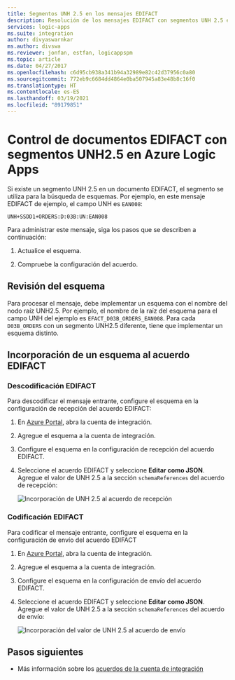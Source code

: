 ```yaml
---
title: Segmentos UNH 2.5 en los mensajes EDIFACT
description: Resolución de los mensajes EDIFACT con segmentos UNH 2.5 en Azure Logic Apps con Enterprise Integration Pack
services: logic-apps
ms.suite: integration
author: divyaswarnkar
ms.author: divswa
ms.reviewer: jonfan, estfan, logicappspm
ms.topic: article
ms.date: 04/27/2017
ms.openlocfilehash: c6d95cb938a341b94a32989e82c42d37956c0a80
ms.sourcegitcommit: 772eb9c6684dd4864e0ba507945a83e48b8c16f0
ms.translationtype: HT
ms.contentlocale: es-ES
ms.lasthandoff: 03/19/2021
ms.locfileid: "89179851"
---
```

# <a name="handle-edifact-documents-with-unh25-segments-in-azure-logic-apps"></a>Control de documentos EDIFACT con segmentos UNH2.5 en Azure Logic Apps

Si existe un segmento UNH 2.5 en un documento EDIFACT, el segmento se utiliza para la búsqueda de esquemas. Por ejemplo, en este mensaje EDIFACT de ejemplo, el campo UNH es `EAN008`:

`UNH+SSDD1+ORDERS:D:03B:UN:EAN008`

Para administrar este mensaje, siga los pasos que se describen a continuación:

1. Actualice el esquema.

1. Compruebe la configuración del acuerdo.

## <a name="update-the-schema"></a>Revisión del esquema

Para procesar el mensaje, debe implementar un esquema con el nombre del nodo raíz UNH2.5. Por ejemplo, el nombre de la raíz del esquema para el campo UNH del ejemplo es `EFACT_D03B_ORDERS_EAN008`. Para cada `D03B_ORDERS` con un segmento UNH2.5 diferente, tiene que implementar un esquema distinto.

## <a name="add-schema-to-edifact-agreement"></a>Incorporación de un esquema al acuerdo EDIFACT

### <a name="edifact-decode"></a>Descodificación EDIFACT

Para descodificar el mensaje entrante, configure el esquema en la configuración de recepción del acuerdo EDIFACT:

1. En [Azure Portal](https://portal.azure.com), abra la cuenta de integración.

1. Agregue el esquema a la cuenta de integración.

1. Configure el esquema en la configuración de recepción del acuerdo EDIFACT.

1. Seleccione el acuerdo EDIFACT y seleccione **Editar como JSON**. Agregue el valor de UNH 2.5 a la sección `schemaReferences` del acuerdo de recepción:

   ![Incorporación de UNH 2.5 al acuerdo de recepción](./media/logic-apps-enterprise-integration-edifact_inputfile_unh2.5/image1.png)

### <a name="edifact-encode"></a>Codificación EDIFACT

Para codificar el mensaje entrante, configure el esquema en la configuración de envío del acuerdo EDIFACT

1. En [Azure Portal](https://portal.azure.com), abra la cuenta de integración.

1. Agregue el esquema a la cuenta de integración.

1. Configure el esquema en la configuración de envío del acuerdo EDIFACT.

1. Seleccione el acuerdo EDIFACT y seleccione **Editar como JSON**. Agregue el valor de UNH 2.5 a la sección `schemaReferences` del acuerdo de envío:

   ![Incorporación del valor de UNH 2.5 al acuerdo de envío](./media/logic-apps-enterprise-integration-edifact_inputfile_unh2.5/image2.png)

## <a name="next-steps"></a>Pasos siguientes

* Más información sobre los [acuerdos de la cuenta de integración](../logic-apps/logic-apps-enterprise-integration-agreements.md)
